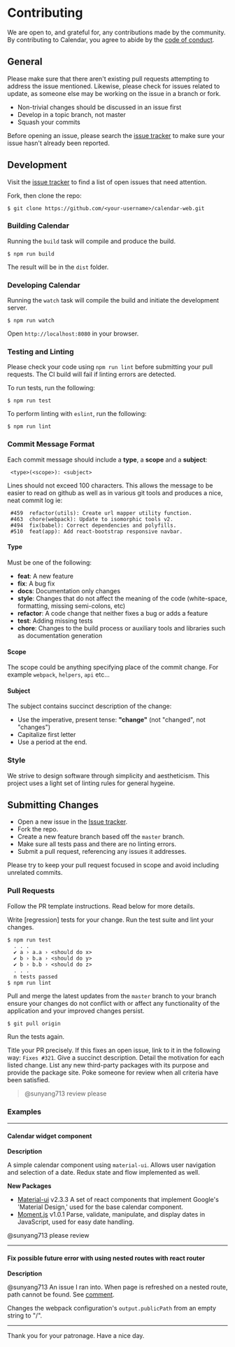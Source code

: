 # Contributing
We are open to, and grateful for, any contributions made by the community.  By contributing to Calendar, you agree to abide by the [code of conduct](CODE_OF_CONDUCT.md).

## General

Please make sure that there aren't existing pull requests attempting to address the issue mentioned. Likewise, please check for issues related to update, as someone else may be working on the issue in a branch or fork.

* Non-trivial changes should be discussed in an issue first
* Develop in a topic branch, not master
* Squash your commits

Before opening an issue, please search the [issue tracker](https://github.com/ADI-Labs/calendar-web/issues) to make sure your issue hasn't already been reported.

## Development

Visit the [issue tracker](https://github.com/ADI-Labs/calendar-web/issues) to find a list of open issues that need attention.

Fork, then clone the repo:

```
$ git clone https://github.com/<your-username>/calendar-web.git
```

### Building Calendar

Running the `build` task will compile and produce the build.
```
$ npm run build
```

The result will be in the `dist` folder.

### Developing Calendar

Running the `watch` task will compile the build and initiate the development server.

```
$ npm run watch
```

Open `http://localhost:8080` in your browser.


### Testing and Linting

Please check your code using `npm run lint` before submitting your pull requests. The CI build will fail if linting errors are detected.

To run tests, run the following:
```
$ npm run test
```

To perform linting with `eslint`, run the following:
```
$ npm run lint
```

### Commit Message Format

Each commit message should include a **type**, a **scope** and a **subject**:

```
 <type>(<scope>): <subject>
```

Lines should not exceed 100 characters. This allows the message to be easier to read on github as well as in various git tools and produces a nice, neat commit log ie:

```
 #459  refactor(utils): Create url mapper utility function.
 #463  chore(webpack): Update to isomorphic tools v2.
 #494  fix(babel): Correct dependencies and polyfills.
 #510  feat(app): Add react-bootstrap responsive navbar.
``` 

#### Type

Must be one of the following:

* **feat**: A new feature
* **fix**: A bug fix
* **docs**: Documentation only changes
* **style**: Changes that do not affect the meaning of the code (white-space, formatting, missing
  semi-colons, etc)
* **refactor**: A code change that neither fixes a bug or adds a feature
* **test**: Adding missing tests
* **chore**: Changes to the build process or auxiliary tools and libraries such as documentation
  generation

#### Scope

The scope could be anything specifying place of the commit change. For example `webpack`,
`helpers`, `api` etc...

#### Subject

The subject contains succinct description of the change:

* Use the imperative, present tense: **"change"** (not "changed", not "changes")
* Capitalize first letter
* Use a period at the end.

### Style
We strive to design software through simplicity and aestheticism. This project uses a light set of linting rules for general hygeine.

## Submitting Changes
* Open a new issue in the [Issue tracker](https://github.com/ADI-Labs/calendar-web/issues).
* Fork the repo.
* Create a new feature branch based off the `master` branch.
* Make sure all tests pass and there are no linting errors.
* Submit a pull request, referencing any issues it addresses.

Please try to keep your pull request focused in scope and avoid including unrelated commits.

### Pull Requests

Follow the PR template instructions. Read below for more details.

Write [regression] tests for your change. Run the test suite and lint your changes.

```
$ npm run test
  . . .
  ✔ a › a.a › <should do x>
  ✔ b › b.a › <should do y>
  ✔ b › b.b › <should do z>
  . . .
  n tests passed
$ npm run lint
```

Pull and merge the latest updates from the `master` branch to your branch ensure your changes do not conflict with or affect any functionality of the application and your improved changes persist.

```
$ git pull origin
```

Run the tests again.

Title your PR precisely. If this fixes an open issue, link to it in the following way: `Fixes #321`. Give a succinct description. Detail the motivation for each listed change. List any new third-party packages with its purpose and provide the package site. Poke someone for review when all criteria have been satisfied.
>@sunyang713 review please

### Examples

---

#### Calendar widget component

**Description**

A simple calendar component using `material-ui`. Allows user navigation and selection of a date. Redux state and flow implemented as well.

**New Packages**
- [Material-ui](http://www.material-ui.com) v2.3.3 A set of react components that implement Google's 'Material Design,' used for the base calendar component.
- [Moment.js](http://momentjs.com) v1.0.1 Parse, validate, manipulate, and display dates in JavaScript, used for easy date handling.

@sunyang713 please review

---

#### Fix possible future error with using nested routes with react router

**Description**

@sunyang713 An issue I ran into. When page is refreshed on a nested route, path cannot be found. See [comment](https://github.com/reactjs/react-router/issues/676#issuecomment-160249067).

Changes the webpack configuration's `output.publicPath` from an empty string to "/".

---

Thank you for your patronage. Have a nice day.
